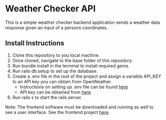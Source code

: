 # Weather Checker API

This is a simple weather checker backend application sends a weather data response given an input of a persons coordinates.

## Install Instructions
1. Clone this repository to you local machine.
2. Once cloned, navigate to the base folder of this repository.
3. Run bundle install in the terminal to install required gems.
4. Run rails db:setup to set up the database.
5. Create a .env file in the root of the project and assign a variable API_KEY to an API key you can obtain from OpenWeather.
    * Instructions on setting up .env file can be found [here](https://github.com/bkeepers/dotenv)
    * API key can be obtained from [here](https://openweathermap.org/api)
6. Run rails s to start the rails server.

Note: The frontend software must be downloaded and running as well to see a user interface. See the frontend project [here](https://github.com/brandonbrown4792/weather-checker).